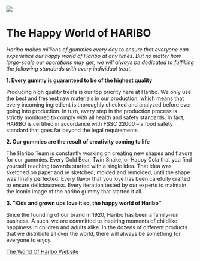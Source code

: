 ![](https://res.cloudinary.com/simpleview/image/upload/v1573665480/clients/pleasantprairiewi/Haribo_Logo_Bear_ai_ref_9ac67ec8-faae-404f-a5d8-ce8e4139a993.jpg)

# The Happy World of HARIBO
*Haribo makes millions of gummies every day to ensure that everyone can experience our
happy world of Haribo at any times. But no matter how large-scale our operations may get, 
we will always be dedicated to fulfilling the following standards with every individual treat.*

**1. Every gummy is guaranteed to be of the highest quality**

Producing high quality treats is our top priority here at Haribo. 
We only use the best and freshest raw materials in our production, which means that every incoming ingredient is 
thoroughly checked and analyzed before ever going into production. In turn, every step in the 
production process is strictly monitored to comply with all health and safety standards. 
In fact, HARIBO is certified in accordance with FSSC 22000 – a food safety standard that goes 
far beyond the legal requirements.

**2. Our gummies are the result of creativity coming to life** 

The Haribo Team is constantly working on creating new shapes and flavors for our gummies. 
Every Gold Bear, Twin Snake, or Happy Cola that you find yourself reaching towards
started with a single idea. That idea was sketched on paper and re sketched; molded and 
remolded, until the shape was finally perfected. Every flavor that you love has been 
carefully crafted to ensure deliciousness. Every iteration tested by our experts to
maintain the iconic image of the haribo gummy that started it all.


**3. ”Kids and grown ups love it so, the happy world of Haribo”**

Since the founding of our brand in 1920, Haribo has been a family-run business. A such, we are 
committed to inspiring moments of childlike happiness in children and adults alike. 
In the dozens of different products that we distribute all over the world, there will always 
be something for everyone to enjoy.

[The World Of Haribo Website](https://www.haribo.com/en-us)
